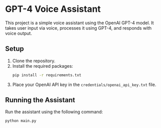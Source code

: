 # GPT-4 Voice Assistant

This project is a simple voice assistant using the OpenAI GPT-4 model. It takes user input via voice, processes it using GPT-4, and responds with voice output.

## Setup

1. Clone the repository.
2. Install the required packages:
    ```bash
    pip install -r requirements.txt
    ```
3. Place your OpenAI API key in the `credentials/openai_api_key.txt` file.

## Running the Assistant

Run the assistant using the following command:
```bash
python main.py

